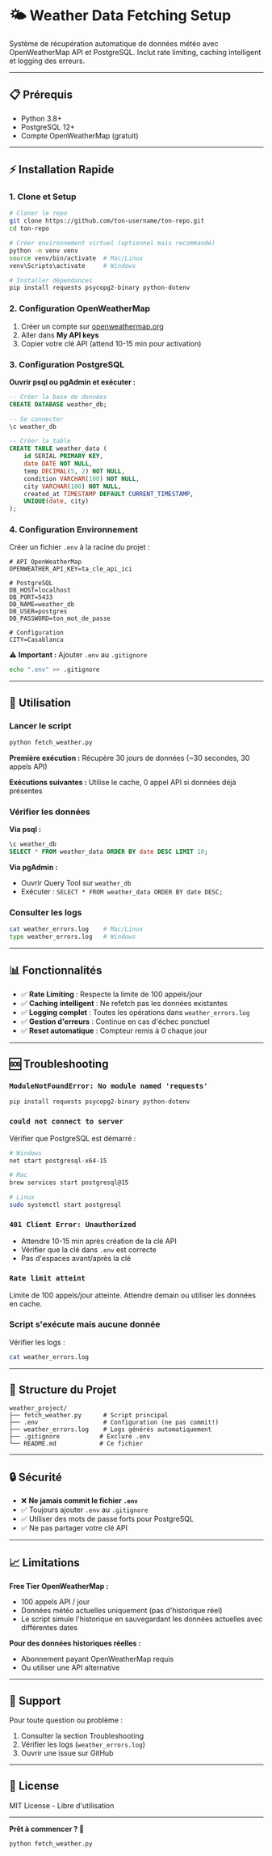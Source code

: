 # 🌤️ Weather Data Fetching Setup

Système de récupération automatique de données météo avec OpenWeatherMap API et PostgreSQL. Inclut rate limiting, caching intelligent et logging des erreurs.

---

## 📋 Prérequis

- Python 3.8+
- PostgreSQL 12+
- Compte OpenWeatherMap (gratuit)

---

## ⚡ Installation Rapide

### 1. Clone et Setup

```bash
# Cloner le repo
git clone https://github.com/ton-username/ton-repo.git
cd ton-repo

# Créer environnement virtuel (optionnel mais recommandé)
python -m venv venv
source venv/bin/activate  # Mac/Linux
venv\Scripts\activate     # Windows

# Installer dépendances
pip install requests psycopg2-binary python-dotenv
```

### 2. Configuration OpenWeatherMap

1. Créer un compte sur [openweathermap.org](https://openweathermap.org/api)
2. Aller dans **My API keys**
3. Copier votre clé API (attend 10-15 min pour activation)

### 3. Configuration PostgreSQL

**Ouvrir psql ou pgAdmin et exécuter :**

```sql
-- Créer la base de données
CREATE DATABASE weather_db;

-- Se connecter
\c weather_db

-- Créer la table
CREATE TABLE weather_data (
    id SERIAL PRIMARY KEY,
    date DATE NOT NULL,
    temp DECIMAL(5, 2) NOT NULL,
    condition VARCHAR(100) NOT NULL,
    city VARCHAR(100) NOT NULL,
    created_at TIMESTAMP DEFAULT CURRENT_TIMESTAMP,
    UNIQUE(date, city)
);
```

### 4. Configuration Environnement

Créer un fichier `.env` à la racine du projet :

```env
# API OpenWeatherMap
OPENWEATHER_API_KEY=ta_cle_api_ici

# PostgreSQL
DB_HOST=localhost
DB_PORT=5433
DB_NAME=weather_db
DB_USER=postgres
DB_PASSWORD=ton_mot_de_passe

# Configuration
CITY=Casablanca
```

⚠️ **Important :** Ajouter `.env` au `.gitignore`

```bash
echo ".env" >> .gitignore
```

---

## 🚀 Utilisation

### Lancer le script

```bash
python fetch_weather.py
```

**Première exécution :** Récupère 30 jours de données (~30 secondes, 30 appels API)

**Exécutions suivantes :** Utilise le cache, 0 appel API si données déjà présentes

### Vérifier les données

**Via psql :**
```sql
\c weather_db
SELECT * FROM weather_data ORDER BY date DESC LIMIT 10;
```

**Via pgAdmin :**
- Ouvrir Query Tool sur `weather_db`
- Exécuter : `SELECT * FROM weather_data ORDER BY date DESC;`

### Consulter les logs

```bash
cat weather_errors.log    # Mac/Linux
type weather_errors.log   # Windows
```

---

## 📊 Fonctionnalités

- ✅ **Rate Limiting** : Respecte la limite de 100 appels/jour
- ✅ **Caching intelligent** : Ne refetch pas les données existantes
- ✅ **Logging complet** : Toutes les opérations dans `weather_errors.log`
- ✅ **Gestion d'erreurs** : Continue en cas d'échec ponctuel
- ✅ **Reset automatique** : Compteur remis à 0 chaque jour

---

## 🆘 Troubleshooting

### `ModuleNotFoundError: No module named 'requests'`
```bash
pip install requests psycopg2-binary python-dotenv
```

### `could not connect to server`
Vérifier que PostgreSQL est démarré :
```bash
# Windows
net start postgresql-x64-15

# Mac
brew services start postgresql@15

# Linux
sudo systemctl start postgresql
```

### `401 Client Error: Unauthorized`
- Attendre 10-15 min après création de la clé API
- Vérifier que la clé dans `.env` est correcte
- Pas d'espaces avant/après la clé

### `Rate limit atteint`
Limite de 100 appels/jour atteinte. Attendre demain ou utiliser les données en cache.

### Script s'exécute mais aucune donnée
Vérifier les logs :
```bash
cat weather_errors.log
```

---

## 📝 Structure du Projet

```
weather_project/
├── fetch_weather.py      # Script principal
├── .env                  # Configuration (ne pas commit!)
├── weather_errors.log    # Logs générés automatiquement
├── .gitignore           # Exclure .env
└── README.md            # Ce fichier
```

---

## 🔒 Sécurité

- ❌ **Ne jamais commit le fichier `.env`**
- ✅ Toujours ajouter `.env` au `.gitignore`
- ✅ Utiliser des mots de passe forts pour PostgreSQL
- ✅ Ne pas partager votre clé API

---

## 📈 Limitations

**Free Tier OpenWeatherMap :**
- 100 appels API / jour
- Données météo actuelles uniquement (pas d'historique réel)
- Le script simule l'historique en sauvegardant les données actuelles avec différentes dates

**Pour des données historiques réelles :**
- Abonnement payant OpenWeatherMap requis
- Ou utiliser une API alternative

---

## 🤝 Support

Pour toute question ou problème :
1. Consulter la section Troubleshooting
2. Vérifier les logs (`weather_errors.log`)
3. Ouvrir une issue sur GitHub

---

## 📄 License

MIT License - Libre d'utilisation

---

**Prêt à commencer ? 🚀**

```bash
python fetch_weather.py
```